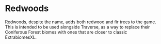# Redwoods

Redwoods, despite the name, adds both redwood and fir trees to the game. This is intended to be used alongside Traverse,
as a way to replace their Coniferous Forest biomes with ones that are closer to classic ExtrabiomesXL.
